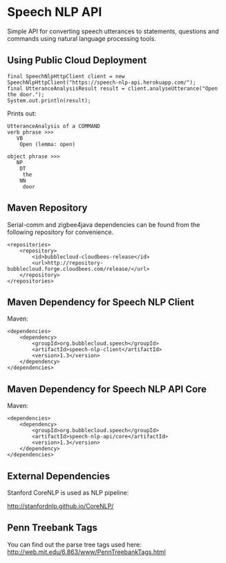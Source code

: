Speech NLP API
==============

Simple API for converting speech utterances to statements, questions and commands using natural language processing tools.

Using Public Cloud Deployment
-----------------------------

```
final SpeechNlpHttpClient client = new SpeechNlpHttpClient("https://speech-nlp-api.herokuapp.com/");
final UtteranceAnalysisResult result = client.analyseUtterance("Open the door.");
System.out.println(result);
```

Prints out:

```
UtteranceAnalysis of a COMMAND
verb phrase >>>
   VB
    Open (lemma: open)

object phrase >>>
   NP
    DT
     the
    NN
     door
```

Maven Repository
----------------

Serial-comm and zigbee4java dependencies can be found from the following repository for convenience.

```
<repositories>
    <repository>
        <id>bubblecloud-cloudbees-release</id>
        <url>http://repository-bubblecloud.forge.cloudbees.com/release/</url>
    </repository>
</repositories>
```

Maven Dependency for Speech NLP Client
--------------------------------------

Maven:

```
<dependencies>
    <dependency>
        <groupId>org.bubblecloud.speech</groupId>
        <artifactId>speech-nlp-client</artifactId>
        <version>1.3</version>
    </dependency>
</dependencies>
```

Maven Dependency for Speech NLP API Core
----------------------------------------

Maven:

```
<dependencies>
    <dependency>
        <groupId>org.bubblecloud.speech</groupId>
        <artifactId>speech-nlp-api/core</artifactId>
        <version>1.3</version>
    </dependency>
</dependencies>
```

External Dependencies
---------------------

Stanford CoreNLP is used as NLP pipeline:

http://stanfordnlp.github.io/CoreNLP/

Penn Treebank Tags
------------------

You can find out the parse tree tags used here:
http://web.mit.edu/6.863/www/PennTreebankTags.html
